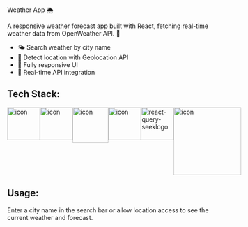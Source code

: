 Weather App 🌦️

A responsive weather forecast app built with React, fetching real-time weather data from OpenWeather API. 🚩

- 🌤️ Search weather by city name
- 📍 Detect location with Geolocation API
- 📱 Fully responsive UI
- 🔄 Real-time API integration


## Tech Stack:  
<div style="display: flex; align-items: flex-start;">
 <img src="https://raw.githubusercontent.com/marwin1991/profile-technology-icons/refs/heads/main/icons/html.png" alt="icon" width="75" height="75" />
  <img src="https://raw.githubusercontent.com/marwin1991/profile-technology-icons/refs/heads/main/icons/css.png" alt="icon" width="75" height="75" />
 <img src="https://techstack-generator.vercel.app/ts-icon.svg" alt="icon" width="82" height="82" />
 <img src="https://techstack-generator.vercel.app/react-icon.svg" alt="icon" width="75" height="75" />
<img width="75" height="75" alt="react-query-seeklogo" src="https://github.com/user-attachments/assets/aee314fe-081a-4315-9ccc-ff9a394ecdae" />
<img src="https://github.com/user-attachments/assets/9b2c602a-e52f-4068-a7e5-adfc23a12f17" alt="icon" width="155" height="155" />
</div>

## Usage:
Enter a city name in the search bar or allow location access to see the current weather and forecast.


